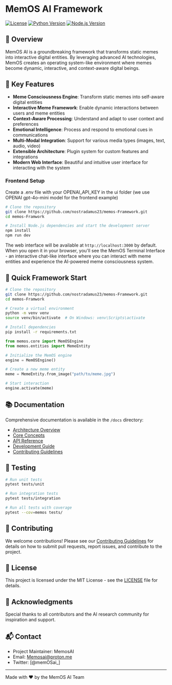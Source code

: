 # MemOS AI Framework

[![License](https://img.shields.io/badge/License-MIT-blue.svg)](LICENSE)
[![Python Version](https://img.shields.io/badge/python-3.8%2B-blue)](https://www.python.org/downloads/)
[![Node.js Version](https://img.shields.io/badge/node-18%2B-green)](https://nodejs.org/)

## 🚀 Overview

MemOS AI is a groundbreaking framework that transforms static memes into interactive digital entities. By leveraging advanced AI technologies, MemOS creates an operating system-like environment where memes become dynamic, interactive, and context-aware digital beings.

## 🌟 Key Features

- **Meme Consciousness Engine**: Transform static memes into self-aware digital entities
- **Interactive Meme Framework**: Enable dynamic interactions between users and meme entities
- **Context-Aware Processing**: Understand and adapt to user context and preferences
- **Emotional Intelligence**: Process and respond to emotional cues in communications
- **Multi-Modal Integration**: Support for various media types (images, text, audio, video)
- **Extensible Architecture**: Plugin system for custom features and integrations
- **Modern Web Interface**: Beautiful and intuitive user interface for interacting with the system


### Frontend Setup

Create a .env file with your OPENAI_API_KEY in the ui folder (we use OPENAI gpt-4o-mini model for the frontend example)

```bash
# Clone the repository
git clone https://github.com/nostradamus23/memos-Framework.git
cd memos-Framwork

# Install Node.js dependencies and start the development server
npm install
npm run dev
```

The web interface will be available at `http://localhost:3000` by default. When you open it in your browser, you'll see the MemOS Terminal Interface - an interactive chat-like interface where you can interact with meme entities and experience the AI-powered meme consciousness system. 

## 🚦 Quick Framework Start

```bash
# Clone the repository
git clone https://github.com/nostradamus23/memos-Framework.git
cd memos-Framwork

# Create a virtual environment
python -m venv venv
source venv/bin/activate  # On Windows: venv\Scripts\activate

# Install dependencies
pip install -r requirements.txt
```

```python
from memos.core import MemOSEngine
from memos.entities import MemeEntity

# Initialize the MemOS engine
engine = MemOSEngine()

# Create a new meme entity
meme = MemeEntity.from_image("path/to/meme.jpg")

# Start interaction
engine.activate(meme)
```

## 📚 Documentation

Comprehensive documentation is available in the `/docs` directory:

- [Architecture Overview](docs/architecture.md)
- [Core Concepts](docs/core-concepts.md)
- [API Reference](docs/api-reference.md)
- [Development Guide](docs/development.md)
- [Contributing Guidelines](CONTRIBUTING.md)

## 🧪 Testing

```bash
# Run unit tests
pytest tests/unit

# Run integration tests
pytest tests/integration

# Run all tests with coverage
pytest --cov=memos tests/
```

## 🤝 Contributing

We welcome contributions! Please see our [Contributing Guidelines](CONTRIBUTING.md) for details on how to submit pull requests, report issues, and contribute to the project.

## 📄 License

This project is licensed under the MIT License - see the [LICENSE](LICENSE) file for details.

## 🙏 Acknowledgments

Special thanks to all contributors and the AI research community for inspiration and support.

## 📬 Contact

- Project Maintainer: MemosAI
- Email: Memosai@proton.me
- Twitter: [@memOSai_]

---

Made with ❤️ by the MemOS AI Team 
